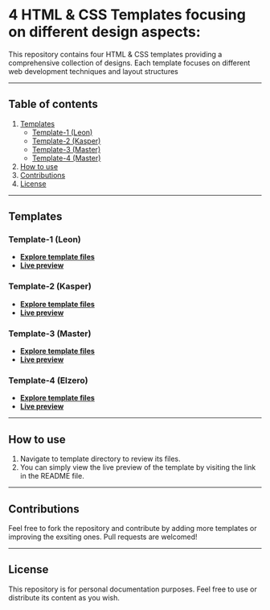 # 4 HTML & CSS Templates focusing on different design aspects:

This repository contains four HTML & CSS templates providing a comprehensive collection of designs. Each template focuses on different web development techniques and layout structures

---

## Table of contents

1. [Templates](#templates)
   - [Template-1 (Leon)](#template-1-leon)
   - [Template-2 (Kasper)](#template-2-kasper)
   - [Template-3 (Master)](#template-3-master)
   - [Template-4 (Master)](#template-4-elzero)
2. [How to use](#how-to-use)
3. [Contributions](#contributions)
4. [License](#license)

---

## Templates

### Template-1 (Leon)
  - **[Explore template files](Template_1)**
  - **[Live preview](https://template-1-leon.netlify.app/)**

### Template-2 (Kasper)
  - **[Explore template files](Template_2)**
  - **[Live preview](https://template-2-kasper.netlify.app/)**

### Template-3 (Master)
  - **[Explore template files](Template_3)**
  - **[Live preview](https://template-3-master.netlify.app/)**

### Template-4 (Elzero)
  - **[Explore template files](Template_4)**
  - **[Live preview]()**

---

## How to use

1. Navigate to template directory to review its files.
3. You can simply view the live preview of the template by visiting the link in the README file.

---

## Contributions

Feel free to fork the repository and contribute by adding more templates or improving the exsiting ones. Pull requests are welcomed!

---

## License

This repository is for personal documentation purposes. Feel free to use or distribute its content as you wish.
